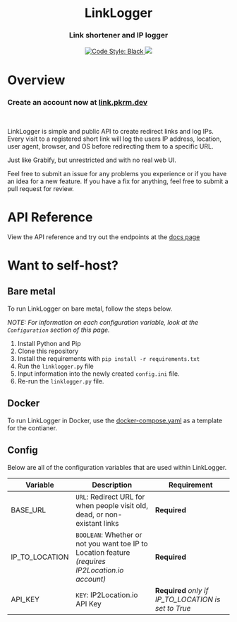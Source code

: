 <h1 align="center">
    LinkLogger
</h1>

<h3 align="center">
    Link shortener and IP logger
</h3>

<p align="center">
    <a href="https://github.com/psf/black">
        <img src="https://img.shields.io/badge/code%20style-black-000000.svg" alt="Code Style: Black">
    </a>
    <a href="https://makeapullrequest.com">
        <img src="https://img.shields.io/badge/PRs-welcome-brightgreen.svg">
    </a>
</p>

# Overview
### Create an account now at [link.pkrm.dev](https://link.pkrm.dev/signup)

<br>

LinkLogger is simple and public API to create redirect links and log IPs. Every visit to a registered short link will log the users IP address, location, user agent, browser, and OS before redirecting them to a specific URL.

Just like Grabify, but unrestricted and with no real web UI.

Feel free to submit an issue for any problems you experience or if you have an idea for a new feature. If you have a fix for anything, feel free to submit a pull request for review.

# API Reference
View the API reference and try out the endpoints at the [docs page](https://link.pkrm.dev/api/docs)

# Want to self-host?

## Bare metal
To run LinkLogger on bare metal, follow the steps below.

*NOTE: For information on each configuration variable, look at the `Configuration` section of this page.*

1. Install Python and Pip
2. Clone this repository
3. Install the requirements with `pip install -r requirements.txt`
4. Run the `linklogger.py` file
5. Input information into the newly created `config.ini` file.
6. Re-run the `linklogger.py` file.

## Docker
To run LinkLogger in Docker, use the [docker-compose.yaml](/docker-compose.yaml) as a template for the contianer.

## Config
Below are all of the configuration variables that are used within LinkLogger.

Variable | Description | Requirement
---|---|---
BASE_URL | `URL`: Redirect URL for when people visit old, dead, or non-existant links | **Required**
IP_TO_LOCATION | `BOOLEAN`:  Whether or not you want toe IP to Location feature <br> *(requires IP2Location.io account)* | **Required**
API_KEY | `KEY`: IP2Location.io API Key | **Required** *only if IP_TO_LOCATION is set to True*